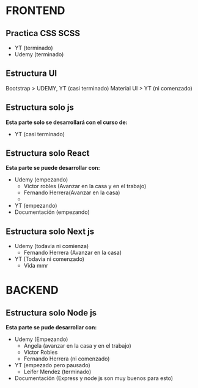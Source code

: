 # FRONTEND
## Practica CSS SCSS
- YT (terminado)
- Udemy (terminado)

## Estructura UI
Bootstrap > UDEMY, YT (casi terminado)
Material UI > YT (ni comenzado)

## Estructura solo js
**Esta parte solo se desarrollará con el curso de:**
- YT (casi terminado)

## Estructura solo React
**Esta parte se puede desarrollar con:**
- Udemy (empezando)
    - Victor robles (Avanzar en la casa y en el trabajo)
    - Fernando Herrera(Avanzar en la casa)
    - 
- YT (empezando)
- Documentación (empezando)

## Estructura solo Next js
- Udemy (todavia ni comienza)
    - Fernando Herrera (Avanzar en la casa)
- YT (Todavia ni comenzado)
    - Vida mmr


# BACKEND
## Estructura solo Node js
**Esta parte se pude desarrollar con:**
- Udemy (Empezando)
    - Angela (avanzar en la casa y en el trabajo)
    - Victor Robles
    - Fernando Herrera (ni comenzado)
- YT (empezado pero pausado)
    - Leifer Mendez (terminado)
- Documentación (Express y node js son muy buenos para esto)